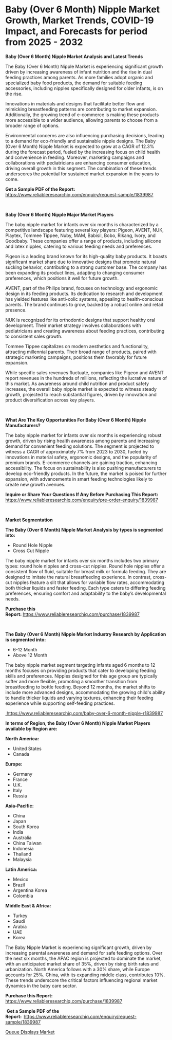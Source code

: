 <p><h1>Baby (Over 6 Month) Nipple Market Growth, Market Trends, COVID-19 Impact, and Forecasts for period from 2025 - 2032</h1></p><p><strong>Baby (Over 6 Month) Nipple Market Analysis and Latest Trends</strong></p>
<p><p>The Baby (Over 6 Month) Nipple Market is experiencing significant growth driven by increasing awareness of infant nutrition and the rise in dual feeding practices among parents. As more families adopt organic and specialized baby food products, the demand for suitable feeding accessories, including nipples specifically designed for older infants, is on the rise. </p><p>Innovations in materials and designs that facilitate better flow and mimicking breastfeeding patterns are contributing to market expansion. Additionally, the growing trend of e-commerce is making these products more accessible to a wider audience, allowing parents to choose from a broader range of options. </p><p>Environmental concerns are also influencing purchasing decisions, leading to a demand for eco-friendly and sustainable nipple designs. The Baby (Over 6 Month) Nipple Market is expected to grow at a CAGR of 12.3% during the forecast period, fueled by the increasing focus on child health and convenience in feeding. Moreover, marketing campaigns and collaborations with pediatricians are enhancing consumer education, driving overall growth in this segment. The combination of these trends underscores the potential for sustained market expansion in the years to come.</p></p>
<p><strong>Get a Sample PDF of the Report:&nbsp;</strong> <a href="https://www.reliableresearchiq.com/enquiry/request-sample/1839987?utm_campaign=2346&utm_medium=2&utm_source=Github&utm_content=ia&utm_term=10022025&utm_id=baby-over-6-month-nipple">https://www.reliableresearchiq.com/enquiry/request-sample/1839987</a></p>
<p>&nbsp;</p>
<p><strong>Baby (Over 6 Month) Nipple Major Market Players</strong></p>
<p><p>The baby nipple market for infants over six months is characterized by a competitive landscape featuring several key players: Pigeon, AVENT, NUK, Playtex, Tommee Tippee, Nuby, MAM, Babisil, Bobo, Rikang, Ivory, and Goodbaby. These companies offer a range of products, including silicone and latex nipples, catering to various feeding needs and preferences.</p><p>Pigeon is a leading brand known for its high-quality baby products. It boasts significant market share due to innovative designs that promote natural sucking behavior, contributing to a strong customer base. The company has been expanding its product lines, adapting to changing consumer preferences, which positions it well for future growth.</p><p>AVENT, part of the Philips brand, focuses on technology and ergonomic design in its feeding products. Its dedication to research and development has yielded features like anti-colic systems, appealing to health-conscious parents. The brand continues to grow, backed by a robust online and retail presence.</p><p>NUK is recognized for its orthodontic designs that support healthy oral development. Their market strategy involves collaborations with pediatricians and creating awareness about feeding practices, contributing to consistent sales growth.</p><p>Tommee Tippee capitalizes on modern aesthetics and functionality, attracting millennial parents. Their broad range of products, paired with strategic marketing campaigns, positions them favorably for future expansion.</p><p>While specific sales revenues fluctuate, companies like Pigeon and AVENT report revenues in the hundreds of millions, reflecting the lucrative nature of this market. As awareness around child nutrition and product safety increases, the overall baby nipple market is expected to witness steady growth, projected to reach substantial figures, driven by innovation and product diversification across key players.</p></p>
<p>&nbsp;</p>
<p><strong>What Are The Key Opportunities For Baby (Over 6 Month) Nipple Manufacturers?</strong></p>
<p><p>The baby nipple market for infants over six months is experiencing robust growth, driven by rising health awareness among parents and increasing demand for convenient feeding solutions. The segment is projected to witness a CAGR of approximately 7% from 2023 to 2030, fueled by innovations in material safety, ergonomic designs, and the popularity of premium brands. E-commerce channels are gaining traction, enhancing accessibility. The focus on sustainability is also pushing manufacturers to develop eco-friendly products. In the future, the market is poised for further expansion, with advancements in smart feeding technologies likely to create new growth avenues.</p></p>
<p><strong>Inquire or Share Your Questions If Any Before Purchasing This Report:</strong> <a href="https://www.reliableresearchiq.com/enquiry/pre-order-enquiry/1839987?utm_campaign=2346&utm_medium=2&utm_source=Github&utm_content=ia&utm_term=10022025&utm_id=baby-over-6-month-nipple">https://www.reliableresearchiq.com/enquiry/pre-order-enquiry/1839987</a></p>
<p>&nbsp;</p>
<p><strong>Market Segmentation</strong></p>
<p><strong>The Baby (Over 6 Month) Nipple Market Analysis by types is segmented into:</strong></p>
<p><ul><li>Round Hole Nipple</li><li>Cross Cut Nipple</li></ul></p>
<p><p>The baby nipple market for infants over six months includes two primary types: round hole nipples and cross-cut nipples. Round hole nipples offer a consistent flow of fluid, suitable for breast milk or formula feeding. They are designed to imitate the natural breastfeeding experience. In contrast, cross-cut nipples feature a slit that allows for variable flow rates, accommodating both thicker liquids and faster feeding. Each type caters to differing feeding preferences, ensuring comfort and adaptability to the baby’s developmental needs.</p></p>
<p><strong>Purchase this Report:&nbsp;</strong><a href="https://www.reliableresearchiq.com/purchase/1839987?utm_campaign=2346&utm_medium=2&utm_source=Github&utm_content=ia&utm_term=10022025&utm_id=baby-over-6-month-nipple">https://www.reliableresearchiq.com/purchase/1839987</a></p>
<p>&nbsp;</p>
<p><strong>The Baby (Over 6 Month) Nipple Market Industry Research by Application is segmented into:</strong></p>
<p><ul><li>6-12 Month</li><li>Above 12 Month</li></ul></p>
<p><p>The baby nipple market segment targeting infants aged 6 months to 12 months focuses on providing products that cater to developing feeding skills and preferences. Nipples designed for this age group are typically softer and more flexible, promoting a smoother transition from breastfeeding to bottle feeding. Beyond 12 months, the market shifts to include more advanced designs, accommodating the growing child's ability to handle thicker liquids and varying textures, enhancing their feeding experience while supporting self-feeding practices.</p></p>
<p><a href="https://www.reliableresearchiq.com/baby-over-6-month-nipple-r1839987?utm_campaign=2346&utm_medium=2&utm_source=Github&utm_content=ia&utm_term=10022025&utm_id=baby-over-6-month-nipple">&nbsp;https://www.reliableresearchiq.com/baby-over-6-month-nipple-r1839987</a></p>
<p><strong>In terms of Region, the Baby (Over 6 Month) Nipple Market Players available by Region are:</strong></p>
<p>
    <p> <strong> North America: </strong>
        <ul>
            <li>United States</li>
            <li>Canada</li>
        </ul>
        </p> 
    <p> <strong> Europe: </strong>
        <ul>
            <li>Germany</li>
            <li>France</li>
            <li>U.K.</li>
            <li>Italy</li>
            <li>Russia</li>
        </ul>
        </p> 
    <p> <strong> Asia-Pacific: </strong>
        <ul>
            <li>China</li>
            <li>Japan</li>
            <li>South Korea</li>
            <li>India</li>
            <li>Australia</li>
            <li>China Taiwan</li>
            <li>Indonesia</li>
            <li>Thailand</li>
            <li>Malaysia</li>
        </ul>
        </p> 
    <p> <strong> Latin America: </strong>
        <ul>
            <li>Mexico</li>
            <li>Brazil</li>
            <li>Argentina Korea</li>
            <li>Colombia</li>
        </ul>
        </p> 
    <p> <strong> Middle East & Africa: </strong>
        <ul>
            <li>Turkey</li>
            <li>Saudi</li>
            <li>Arabia</li>
            <li>UAE</li>
            <li>Korea</li>
        </ul>
    </p>
    </p>
<p><p>The Baby Nipple Market is experiencing significant growth, driven by increasing parental awareness and demand for safe feeding options. Over the next six months, the APAC region is projected to dominate the market, with an anticipated market share of 35%, driven by rising birth rates and urbanization. North America follows with a 30% share, while Europe accounts for 25%. China, with its expanding middle class, contributes 10%. These trends underscore the critical factors influencing regional market dynamics in the baby care sector.</p></p>
<p><strong>Purchase this Report: </strong><a href="https://www.reliableresearchiq.com/purchase/1839987?utm_campaign=2346&utm_medium=2&utm_source=Github&utm_content=ia&utm_term=10022025&utm_id=baby-over-6-month-nipple">https://www.reliableresearchiq.com/purchase/1839987</a></p>
<p>&nbsp;<strong>Get a Sample PDF of the Report:&nbsp;&nbsp;</strong><a href="https://www.reliableresearchiq.com/enquiry/request-sample/1839987?utm_campaign=2346&utm_medium=2&utm_source=Github&utm_content=ia&utm_term=10022025&utm_id=baby-over-6-month-nipple">https://www.reliableresearchiq.com/enquiry/request-sample/1839987</a></p>
<p><strong></strong></p>
<p><p><a href="https://github.com/tanekacalderon743/Market-Research-Report-List-1/blob/main/queue-displays-market.md?utm_campaign=2346&utm_medium=2&utm_source=Github&utm_content=ia&utm_term=10022025&utm_id=baby-over-6-month-nipple">Queue Displays Market</a></p></p>